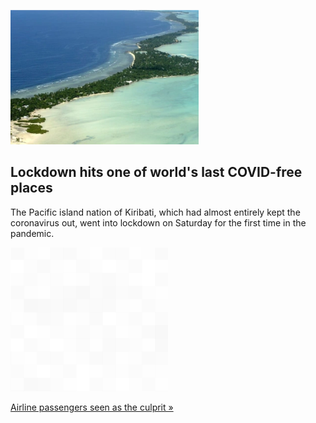 
![Lockdown hits one of world's last COVID-free places](./20220123175850.png)
## Lockdown hits one of world's last COVID-free places

The Pacific island nation of Kiribati, which had almost entirely kept the coronavirus out, went into lockdown on Saturday for the first time in the pandemic.

![pic](../square_bg.png)

[Airline passengers seen as the culprit »](https://www.yahoo.com/news/kiribati-island-nation-one-worlds-160736708.html)
